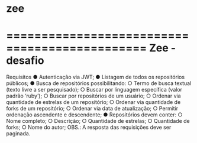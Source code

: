 # zee
==============================================
Zee - desafio
==============================================
Requisitos
● Autenticação via JWT;
● Listagem de todos os repositórios públicos;
● Busca de repositórios possibilitando:
   ○ Termo de busca textual (texto livre a ser pesquisado);
   ○ Buscar por linguagem específica (valor padrão ‘ruby’);
   ○ Buscar por repositórios de um usuário;
   ○ Ordenar via quantidade de estrelas de um repositório;
   ○ Ordenar via quantidade de forks de um repositório;
   ○ Ordenar via data de atualização;
   ○ Permitir ordenação ascendente e descendente;
● Repositórios devem conter:
   ○ Nome completo;
   ○ Descrição;
   ○ Quantidade de estrelas;
   ○ Quantidade de forks;
   ○ Nome do autor;
OBS.: A resposta das requisições deve ser paginada.



